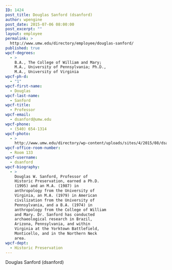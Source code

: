 ```yaml
---
ID: 1424
post_title: Douglas Sanford (dsanford)
author: wpengine
post_date: 2015-07-06 08:00:00
post_excerpt: ""
layout: employee
permalink: >
  http://www.umw.edu/directory/employee/douglas-sanford/
published: true
wpcf-degrees:
  - >
    B.A., The College of William and Mary;
    M.A., University of Pennsylvania; Ph.D.,
    M.A., University of Virginia
wpcf-ph-d:
  - "1"
wpcf-first-name:
  - Douglas
wpcf-last-name:
  - Sanford
wpcf-title:
  - Professor
wpcf-email:
  - dsanford@umw.edu
wpcf-phone:
  - (540) 654-1314
wpcf-photo:
  - >
    http://www.umw.edu/directory/wp-content/uploads/sites/4/2015/08/dsanford.jpg
wpcf-office-room-number:
  - Room 133
wpcf-username:
  - dsanford
wpcf-biography:
  - >
    Douglas W. Sanford, Professor of
    Historic Preservation, earned a Ph.D.
    (1995) and an M.A. (1987) in
    anthropology from the University of
    Virginia, an M.A. (1979) in American
    civilization from the University of
    Pennsylvania, and a B.A. (1974) in
    anthropology from the College of William
    and Mary. Dr. Sanford has conducted
    archaeological research in Brazil,
    Arizona, Pennsylvania, and within
    Virginia at the Yorktown Battlefield,
    Monticello, and in the Northern Neck
    area.
wpcf-dept:
  - Historic Preservation
---
```

Douglas Sanford (dsanford)